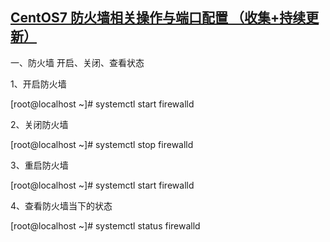 ## [CentOS7 防火墙相关操作与端口配置 （收集+持续更新）](https://blog.csdn.net/llwy1428/article/details/99676257)
一、防火墙 开启、关闭、查看状态

1、开启防火墙

[root@localhost ~]# systemctl start firewalld

2、关闭防火墙

[root@localhost ~]# systemctl stop firewalld

3、重启防火墙

[root@localhost ~]# systemctl start firewalld

4、查看防火墙当下的状态

[root@localhost ~]# systemctl status firewalld
